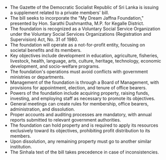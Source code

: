 - The Gazette of the Democratic Socialist Republic of Sri Lanka is issuing a supplement related to a private members' bill.
- The bill seeks to incorporate the "My Dream Jaffna Foundation," presented by Hon. Sarathi Dushmantha, M.P. for Kegalle District.
- The foundation is recognized as a Voluntary Social Service Organization under the Voluntary Social Services Organizations (Registration and Supervision) Act, No. 31 of 1980.
- The foundation will operate as a not-for-profit entity, focusing on societal benefits and its members.
- Key objectives include development in education, agriculture, fisheries, livestock, health, language, arts, culture, heritage, technology, economic development, and socio-welfare programs.
- The foundation's operations must avoid conflicts with government ministries or departments.
- Management of the foundation is through a Board of Management, with provisions for appointment, election, and tenure of office bearers.
- Powers of the foundation include acquiring property, raising funds, investing, and employing staff as necessary to promote its objectives.
- General meetings can create rules for membership, office bearers, administration, and dissolution.
- Proper accounts and auditing processes are mandatory, with annual reports submitted to relevant government authorities.
- The foundation can hold property and is required to apply its resources exclusively toward its objectives, prohibiting profit distribution to its members.
- Upon dissolution, any remaining property must go to another similar institution.
- The Sinhala text of the bill takes precedence in case of inconsistencies.